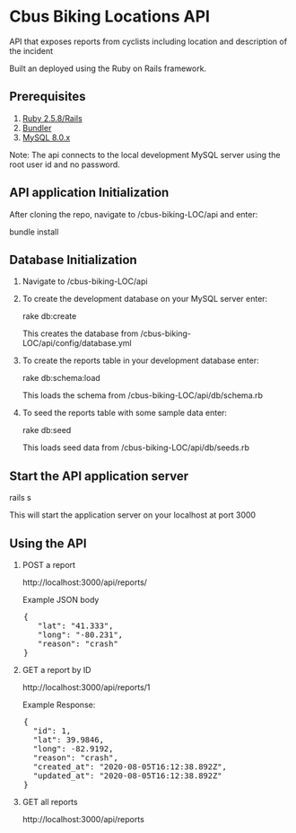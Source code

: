 # Cbus Biking Locations API

API that exposes reports from cyclists including location and description of the incident

Built an deployed using the Ruby on Rails framework.

## Prerequisites

1. [Ruby 2.5.8/Rails](https://bitnami.com/stack/ruby/installer)
2. [Bundler](https://bundler.io/)
3. [MySQL 8.0.x](https://dev.mysql.com/doc/refman/8.0/en/installing.html)

Note: The api connects to the local development MySQL server using the root user id and no password.

## API application Initialization

After cloning the repo, navigate to /cbus-biking-LOC/api and enter:

bundle install

## Database Initialization

1. Navigate to /cbus-biking-LOC/api

2. To create the development database on your MySQL server enter:

   rake db:create

   This creates the database from /cbus-biking-LOC/api/config/database.yml

3. To create the reports table in your development database enter:

   rake db:schema:load

   This loads the schema from /cbus-biking-LOC/api/db/schema.rb

4. To seed the reports table with some sample data enter:

   rake db:seed

   This loads seed data from /cbus-biking-LOC/api/db/seeds.rb

## Start the API application server

rails s

This will start the application server on your localhost at port 3000

## Using the API

1. POST a report

   http://localhost:3000/api/reports/

   Example JSON body
<pre>
   {
      "lat": "41.333",
      "long": "-80.231",
      "reason": "crash"
   }
</pre>
2. GET a report by ID

   http://localhost:3000/api/reports/1

   Example Response:

<pre>
   {
     "id": 1,
     "lat": 39.9846,
     "long": -82.9192,
     "reason": "crash",
     "created_at": "2020-08-05T16:12:38.892Z",
     "updated_at": "2020-08-05T16:12:38.892Z"
   }
</pre>

3. GET all reports

   http://localhost:3000/api/reports
